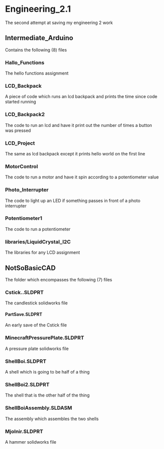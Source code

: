 # Engineering_2.1
The second attempt at saving my engineering 2 work

## Intermediate_Arduino
Contains the following (8) files

### Hallo_Functions
The hello functions assignment

### LCD_Backpack
A piece of code which runs an lcd backpack and prints the time since code started running

### LCD_Backpack2
The code to run an lcd and have it print out the number of times a button was pressed

### LCD_Project
The same as lcd backpack except it prints hello world on the first line

### MotorControl
The code to run a motor and have it spin according to a potentiometer value

### Photo_Interrupter
The code to light up an LED if something passes in front of a photo interrupter

### Potentiometer1
The code to run a potentiometer

### libraries/LiquidCrystal_I2C
The libraries for any LCD assignment

## NotSoBasicCAD
The folder which encompasses the following (7) files

### Cstick..SLDPRT
The candlestick solidworks file

#### PartSave.SLDPRT
An early save of the Cstick file

### MinecraftPressurePlate.SLDPRT
A pressure plate solidworks file

### ShellBoi.SLDPRT
A shell which is going to be half of a thing

### ShellBoi2.SLDPRT
The shell that is the other half of the thing

### ShellBoiAssembly.SLDASM
The assembly which assembles the two shells

### Mjolnir.SLDPRT
A hammer solidworks file

